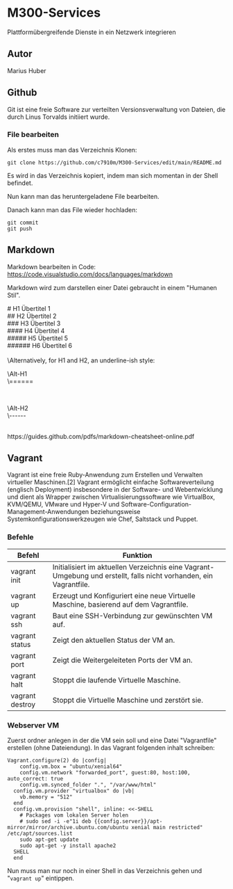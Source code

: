 # M300-Services
Plattformübergreifende Dienste in ein Netzwerk integrieren

## Autor
Marius Huber

## Github
Git ist eine freie Software zur verteilten Versionsverwaltung von Dateien, die durch Linus Torvalds initiiert wurde.

### File bearbeiten
Als erstes muss man das Verzeichnis Klonen:
```
git clone https://github.com/c7910m/M300-Services/edit/main/README.md
```
Es wird in das Verzeichnis kopiert, indem man sich momentan in der Shell befindet.

Nun kann man das heruntergeladene File bearbeiten.

Danach kann man das File wieder hochladen:
```
git commit
git push
```


## Markdown
Markdown bearbeiten in Code:
https://code.visualstudio.com/docs/languages/markdown

Markdown wird zum darstellen einer Datei gebraucht in einem "Humanen Stil".
<br>

\# H1 Übertitel 1 <br>
\## H2 Übertitel 2 <br>
\### H3 Übertitel 3 <br>
\#### H4 Übertitel 4 <br>
\##### H5 Übertitel 5 <br>
\###### H6 Übertitel 6 <br>
<br>
\Alternatively, for H1 and H2, an underline-ish style: <br>

<p> \Alt-H1 <br>
\====== </p>
<br>
<p> \Alt-H2 <br>
\------ </p>
<br>
https://guides.github.com/pdfs/markdown-cheatsheet-online.pdf

## Vagrant
Vagrant ist eine freie Ruby-Anwendung zum Erstellen und Verwalten virtueller Maschinen.[2] Vagrant ermöglicht einfache Softwareverteilung (englisch Deployment) insbesondere in der Software- und Webentwicklung und dient als Wrapper zwischen Virtualisierungssoftware wie VirtualBox, KVM/QEMU, VMware und Hyper-V und Software-Configuration-Management-Anwendungen beziehungsweise Systemkonfigurationswerkzeugen wie Chef, Saltstack und Puppet.

### Befehle
| Befehl            | Funktion                                             |
| -------------     | ---------------------------------------------------- | 
| vagrant init      | Initialisiert im aktuellen Verzeichnis eine Vagrant-Umgebung und erstellt, falls nicht vorhanden, ein Vagrantfile. |
| vagrant up        | Erzeugt und Konfiguriert eine neue Virtuelle Maschine, basierend auf dem Vagrantfile. |
| vagrant ssh       | Baut eine SSH-Verbindung zur gewünschten VM auf. |
| vagrant status    | Zeigt den aktuellen Status der VM an. |
| vagrant port      | Zeigt die Weitergeleiteten Ports der VM an. |
| vagrant halt      | Stoppt die laufende Virtuelle Maschine. |
| vagrant destroy   | Stoppt die Virtuelle Maschine und zerstört sie. |

### Webserver VM
Zuerst ordner anlegen in der die VM sein soll und eine Datei "Vagrantfile" erstellen (ohne Dateiendung).
In das Vagrant folgenden inhalt schreiben: <br>
```
Vagrant.configure(2) do |config|
    config.vm.box = "ubuntu/xenial64"
    config.vm.network "forwarded_port", guest:80, host:100, auto_correct: true
    config.vm.synced_folder ".", "/var/www/html"  
  config.vm.provider "virtualbox" do |vb|
    vb.memory = "512"  
  end
  config.vm.provision "shell", inline: <<-SHELL
    # Packages vom lokalen Server holen
    # sudo sed -i -e"1i deb {{config.server}}/apt-mirror/mirror/archive.ubuntu.com/ubuntu xenial main restricted" /etc/apt/sources.list 
    sudo apt-get update
    sudo apt-get -y install apache2 
  SHELL
  end
```
Nun muss man nur noch in einer Shell in das Verzeichnis gehen und "`vagrant up`" eintippen.
